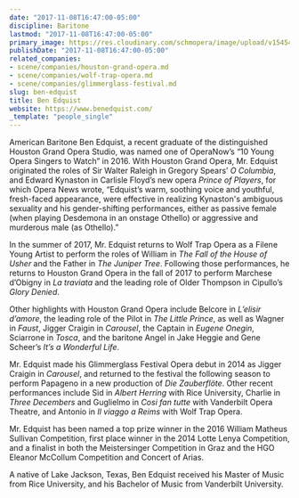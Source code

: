 ```yaml
---
date: "2017-11-08T16:47:00-05:00"
discipline: Baritone
lastmod: "2017-11-08T16:47:00-05:00"
primary_image: https://res.cloudinary.com/schmopera/image/upload/v1545409169/media/webhook-uploads/1510177468188/5-1da0c6543aa7f0531ef8aec2623ccf0f.jpg.jpg
publishDate: "2017-11-08T16:47:00-05:00"
related_companies:
- scene/companies/houston-grand-opera.md
- scene/companies/wolf-trap-opera.md
- scene/companies/glimmerglass-festival.md
slug: ben-edquist
title: Ben Edquist
website: https://www.benedquist.com/
_template: "people_single"
---
```


American Baritone Ben Edquist, a recent graduate of the distinguished Houston Grand Opera Studio, was named one of OperaNow’s “10 Young Opera Singers to Watch” in 2016.  With Houston Grand Opera, Mr. Edquist originated the roles of Sir Walter Raleigh in Gregory Spears’ *O Columbia*, and Edward Kynaston in Carlisle Floyd’s new opera *Prince of Players*, for which Opera News wrote, “Edquist’s warm, soothing voice and youthful, fresh-faced appearance, were effective in realizing Kynaston's ambiguous sexuality and his gender-shifting performances, either as passive female (when playing Desdemona in an onstage Othello) or aggressive and murderous male (as Othello).” 

In the summer of 2017, Mr. Edquist returns to Wolf Trap Opera as a Filene Young Artist to perform the roles of William in *The Fall of the House of Usher* and the Father in *The Juniper Tree*. Following those performances, he returns to Houston Grand Opera in the fall of 2017 to perform Marchese d’Obigny in *La traviata* and the leading role of Older Thompson in Cipullo’s *Glory Denied*.  

Other highlights with Houston Grand Opera include Belcore in *L’elisir d’amore*, the leading role of the Pilot in *The Little Prince*, as well as Wagner in *Faust*, Jigger Craigin in *Carousel*, the Captain in *Eugene Onegin*, Sciarrone in *Tosca*, and the baritone Angel in Jake Heggie and Gene Scheer’s *It’s a Wonderful Life*.  

Mr. Edquist made his Glimmerglass Festival Opera debut in 2014 as Jigger Craigin in *Carousel*, and returned to the festival the following season to perform Papageno in a new production of *Die Zauberflöte*. Other recent performances include Sid in *Albert Herring* with Rice University, Charlie in *Three Decembers* and Guglielmo in *Cosi fan tutte* with Vanderbilt Opera Theatre, and Antonio in *Il viaggo a Reims* with Wolf Trap Opera.  

Mr. Edquist has been named a top prize winner in the 2016 William Matheus Sullivan Competition, first place winner in the 2014 Lotte Lenya Competition, and a finalist in both the Meistersinger Competition in Graz and the HGO Eleanor McCollum Competition and Concert of Arias.  

A native of Lake Jackson, Texas, Ben Edquist received his Master of Music from Rice University, and his Bachelor of Music from Vanderbilt University.
